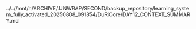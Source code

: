 ../..//mnt/h/ARCHIVE/.UNWRAP/SECOND/backup_repository/learning_system_fully_activated_20250808_091854/DuRiCore/DAY12_CONTEXT_SUMMARY.md